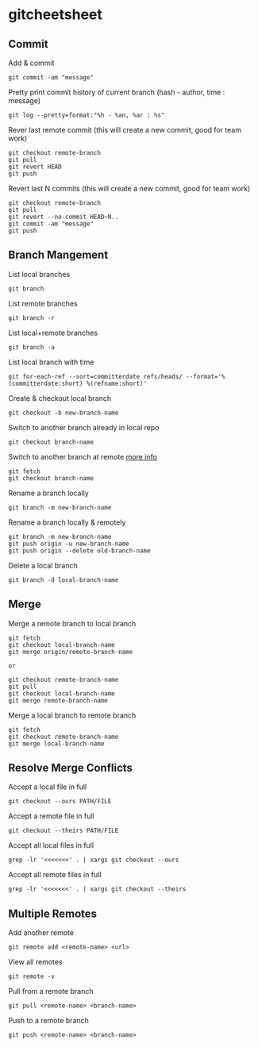 # gitcheetsheet

## Commit
Add & commit
```
git commit -am "message"
```

Pretty print commit history of current branch (hash - author, time : message)
```
git log --pretty=format:"%h - %an, %ar : %s"
```

Rever last remote commit (this will create a new commit, good for team work)
```
git checkout remote-branch
git pull
git revert HEAD
git push
```

Revert last N commits (this will create a new commit, good for team work)
```
git checkout remote-branch
git pull
git revert --no-commit HEAD~N..
git commit -am "message"
git push
```

## Branch Mangement
List local branches
```
git branch
```

List remote branches
```
git branch -r
```

List local+remote branches
```
git branch -a
```

List local branch with time
```
git for-each-ref --sort=committerdate refs/heads/ --format='%(committerdate:short) %(refname:short)'
```

Create & checkout local branch
```
git checkout -b new-branch-name
```

Switch to another branch already in local repo
```
git checkout branch-name
```

Switch to another branch at remote [more info](https://stackoverflow.com/questions/1783405/how-do-i-check-out-a-remote-git-branch)
```
git fetch
git checkout branch-name
```

Rename a branch locally
```
git branch -m new-branch-name
```

Rename a branch locally & remotely
```
git branch -m new-branch-name
git push origin -u new-branch-name
git push origin --delete old-branch-name
```

Delete a local branch
```
git branch -d local-branch-name
```

## Merge
Merge a remote branch to local branch
```
git fetch
git checkout local-branch-name
git merge origin/remote-branch-name

or 

git checkout remote-branch-name
git pull
git checkout local-branch-name
git merge remote-branch-name
```

Merge a local branch to remote branch
```
git fetch
git checkout remote-branch-name
git merge local-branch-name
```

## Resolve Merge Conflicts
Accept a local file in full
```
git checkout --ours PATH/FILE
```

Accept a remote file in full
```
git checkout --theirs PATH/FILE
```

Accept all local files in full
```
grep -lr '<<<<<<<' . | xargs git checkout --ours
```

Accept all remote files in full
```
grep -lr '<<<<<<<' . | xargs git checkout --theirs
```

## Multiple Remotes
Add another remote
```
git remote add <remote-name> <url>
```

View all remotes
```
git remote -v
```

Pull from a remote branch
```
git pull <remote-name> <branch-name>
```

Push to a remote branch
```
git push <remote-name> <branch-name>
```
